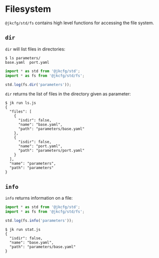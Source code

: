 # Filesystem

`@jkcfg/std/fs` contains high level functions for accessing the file system.

## `dir`

`dir` will list files in directories:

```console
$ ls parameters/
base.yaml  port.yaml
```

```js
import * as std from '@jkcfg/std';
import * as fs from '@jkcfg/std/fs';

std.log(fs.dir('parameters'));
```

`dir` returns the list of files in the directory given as parameter:

```console
$ jk run ls.js
{
  "files": [
    {
      "isdir": false,
      "name": "base.yaml",
      "path": "parameters/base.yaml"
    },
    {
      "isdir": false,
      "name": "port.yaml",
      "path": "parameters/port.yaml"
    }
  ],
  "name": "parameters",
  "path": "parameters"
}
```

## `info`

`info` returns information on a file:

```js
import * as std from '@jkcfg/std';
import * as fs from '@jkcfg/std/fs';

std.log(fs.info('parameters'));
```

```console
$ jk run stat.js
{
  "isdir": false,
  "name": "base.yaml",
  "path": "parameters/base.yaml"
}
```
